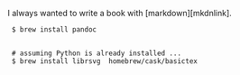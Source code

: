 I always wanted to write a book with [markdown][mkdnlink].

```commandline
 $ brew install pandoc
 
 
 # assuming Python is already installed ...
 $ brew install librsvg  homebrew/cask/basictex
 
```